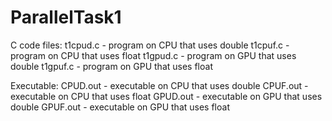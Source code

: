 # ParallelTask1

C code files:
t1cpud.c - program on CPU that uses double
t1cpuf.c - program on CPU that uses float
t1gpud.c - program on GPU that uses double
t1gpuf.c - program on GPU that uses float

Executable:
CPUD.out - executable on CPU that uses double
CPUF.out - executable on CPU that uses float
GPUD.out - executable on GPU that uses double
GPUF.out - executable on GPU that uses float
